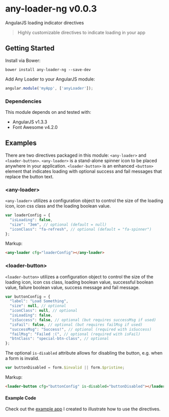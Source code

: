 # any-loader-ng v0.0.3
AngularJS loading indicator directives
> Highly customizable directives to indicate loading in your app

## Getting Started
Install via Bower:
```shell
bower install any-loader-ng --save-dev
```

Add Any Loader to your AngularJS module:
```javascript
angular.module('myApp', ['anyLoader']);
```

### Dependencies
This module depends on and tested with:
* AngularJS v1.3.3
* Font Awesome v4.2.0

## Examples
There are two directives packaged in this module: `<any-loader>` and `<loader-button>`. `<any-loader>` is a stand-alone spinner icon to be placed anywhere in your application. `<loader-button>` is an enhanced `<button>` element that indicates loading with optional success and fail messages that replace the button text.

### &lt;any-loader&gt;
`<any-loader>` utilizes a configuration object to control the size of the loading icon, icon css class and the loading boolean value.
```javascript
var loaderConfig = {
  "isLoading": false,
  "size": "3em", // optional (default = null)
  "iconClass": "fa-refresh", // optional (default = "fa-spinner")
};
```
Markup:
```html
<any-loader cfg="loaderConfig"></any-loader>
```

### &lt;loader-button&gt;
`<loader-button>` utilizes a configuration object to control the size of the loading icon, icon css class, loading boolean value, successful boolean value, failure boolean value, success message and fail message.
```javascript
var buttonConfig = {
  "label": "Load Something",
  "size": null, // optional
  "iconClass": null, // optional
  "isLoading": false,
  "isSuccess": false, // optional (but requires successMsg if used)
  "isFail": false, // optional (but requires failMsg if used)
  "successMsg": "Success!", // optional (required with isSuccess)
  "failMsg": "Failed :(", // optional (required with isFail)
  "btnClass": "special-btn-class", // optional
};
```
The optional `is-disabled` attribute allows for disabling the button, e.g. when a form is invalid.
```javascript
var buttonDisabled = form.$invalid || form.$pristine;
```
Markup:
```html
<loader-button cfg="buttonConfig" is-disabled="buttonDisabled"></loader-button>
```

#### Example Code
Check out the [example app](src/app) I created to illustrate how to use the directives.

